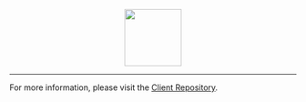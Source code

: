 <p align="center">
  <img src="https://user-images.githubusercontent.com/45650065/57548986-5862b880-7330-11e9-86f8-49cb7cb586b1.png" height="100" />
</p>
<hr>

For more information, please visit the [Client Repository](https://github.com/thinkful-ei-armadillo/congress-app-client).